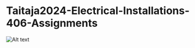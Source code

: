 # Taitaja2024-Electrical-Installations-406-Assignments

![Alt text]([URL_to_your_image](https://eur01.safelinks.protection.outlook.com/?url=https%3A%2F%2Fsakky.kuvat.fi%2Fkuvat%2FKuvapankki%2FTaitaja2024%2FLogot%2FPNG%2FTaitaja-logo-Kuopio2024-vaaka-nega_png.png&data=05%7C02%7CTeemu.Turunen%40sakky.fi%7C5056ca7a05aa478c9bf708dc764cea89%7C968c5946a46e4c048dacb8f5f775acc2%7C0%7C0%7C638515319956838089%7CUnknown%7CTWFpbGZsb3d8eyJWIjoiMC4wLjAwMDAiLCJQIjoiV2luMzIiLCJBTiI6Ik1haWwiLCJXVCI6Mn0%3D%7C0%7C%7C%7C&sdata=iEktmezaam8fUXBAY10OnwMH3hFMfOeMZR5ht43ENVo%3D&reserved=0))
